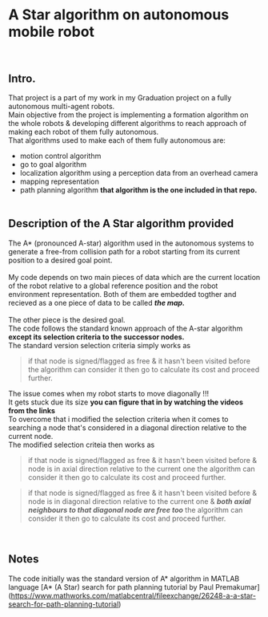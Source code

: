 # A Star algorithm on autonomous mobile robot <br/><br/>
## Intro. 
That project is a part of my work in my Graduation project on a fully autonomous multi-agent robots. <br />
Main objective from the project is implementing a formation algorithm on the whole robots & developing different algorithms to reach approach of making each robot of them fully autonomous.<br /> 
That algorithms used to make each of them fully autonomous are:<br/>
- motion control algorithm 
- go to goal algorithm 
- localization algorithm using a perception data from an overhead camera 
- mapping representation 
- path planning algorithm           **that algorithm is the one included in that repo.**<br/> <br/>

## Description of the A Star algorithm provided
The A* (pronounced A-star) algorithm used in the autonomous systems to generate a free-from collision path for a robot starting from its current position to a desired goal point. <br/>  
My code depends on two main pieces of data which are the current location of the robot relative to a global reference position and the robot environment representation. Both of them are embedded togther and recieved as a one piece of data to be called ***the map.*** <br/> <br/> The other piece is the desired goal. <br/>
The code follows the standard known approach of the A-star algorithm **except its __selection criteria__ to the successor nodes.** <br/>
The standard version selection criteria simply works as 

> if that node is signed/flagged as free & it hasn't been visited before the algorithm can consider it then go to calculate its cost and proceed further.

The issue comes when my robot starts to move diagonally !!! <br/>
It gets stuck due its size __you can figure that in by watching the videos from the links__ <br/>
To overcome that i modified the selection criteria when it comes to searching a node that's considered in a diagonal direction relative to the current node. <br/>
The modified selection criteia then works as 

> if that node is signed/flagged as free & it hasn't been visited before & node is in axial direction relative to the current one the algorithm can consider it then go to calculate its cost and proceed further.

> if that node is signed/flagged as free & it hasn't been visited before & node is in diagonal direction relative to the current one & ***both axial neighbours to that diagonal node are free too*** the algorithm can consider it then go to calculate its cost and proceed further.

<br/>

## Notes
The code initially was the standard version of A* algorithm in MATLAB language [A* (A Star) search for path planning tutorial by Paul Premakumar] (https://www.mathworks.com/matlabcentral/fileexchange/26248-a-a-star-search-for-path-planning-tutorial)


